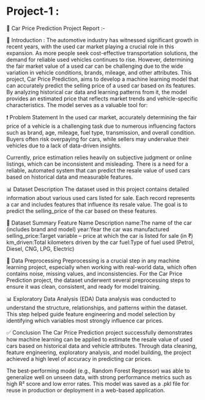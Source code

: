 # Project-1 :
🚗 Car Price Prediction Project Report :-

📘 Introduction :
The automotive industry has witnessed significant growth in recent years, with the used car market playing a crucial role in this expansion. As more people seek cost-effective transportation solutions, the demand for reliable used vehicles continues to rise. However, determining the fair market value of a used car can be challenging due to the wide variation in vehicle conditions, brands, mileage, and other attributes.
This project, Car Price Prediction, aims to develop a machine learning model that can accurately predict the selling price of a used car based on its features. By analyzing historical car data and learning patterns from it, the model provides an estimated price that reflects market trends and vehicle-specific characteristics.
The model serves as a valuable tool for:

❗ Problem Statement
In the used car market, accurately determining the fair price of a vehicle is a challenging task due to numerous influencing factors such as brand, age, mileage, fuel type, transmission, and overall condition. Buyers often risk overpaying for cars, while sellers may undervalue their vehicles due to a lack of data-driven insights.

Currently, price estimation relies heavily on subjective judgment or online listings, which can be inconsistent and misleading. There is a need for a reliable, automated system that can predict the resale value of used cars based on historical data and measurable features.

📊 Dataset Description
The dataset used in this project contains detailed information about various used cars listed for sale. Each record represents a car and includes features that influence its resale value. The goal is to predict the selling_price of the car based on these features.

📌 Dataset Summary
Feature Name	Description
name:The name of the car (includes brand and model)
year:Year the car was manufactured
selling_price:Target variable – price at which the car is listed for sale (in ₹)
km_driven:Total kilometers driven by the car
fuel:Type of fuel used (Petrol, Diesel, CNG, LPG, Electric)

🧹 Data Preprocessing
Preprocessing is a crucial step in any machine learning project, especially when working with real-world data, which often contains noise, missing values, and inconsistencies. For the Car Price Prediction project, the dataset underwent several preprocessing steps to ensure it was clean, consistent, and ready for model training.

📊 Exploratory Data Analysis (EDA)
Data analysis was conducted to understand the structure, relationships, and patterns within the dataset. This step helped guide feature engineering and model selection by identifying which variables most strongly influence car prices.

✅ Conclusion
The Car Price Prediction project successfully demonstrates how machine learning can be applied to estimate the resale value of used cars based on historical data and vehicle attributes. Through data cleaning, feature engineering, exploratory analysis, and model building, the project achieved a high level of accuracy in predicting car prices.

The best-performing model (e.g., Random Forest Regressor) was able to generalize well on unseen data, with strong performance metrics such as high R² score and low error rates. This model was saved as a .pkl file for reuse in production or deployment in a web-based application.


